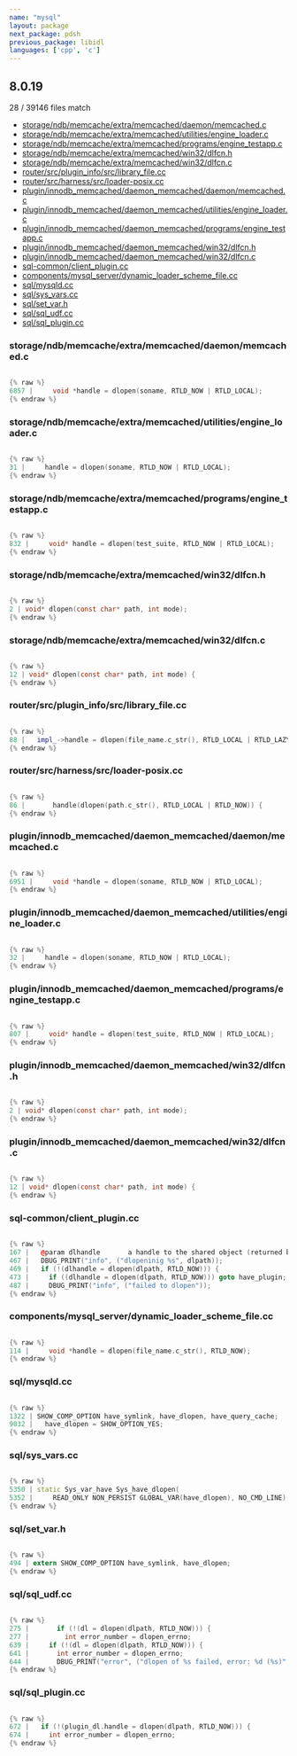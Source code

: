 ```yaml
---
name: "mysql"
layout: package
next_package: pdsh
previous_package: libidl
languages: ['cpp', 'c']
---
```

## 8.0.19
28 / 39146 files match

 - [storage/ndb/memcache/extra/memcached/daemon/memcached.c](#storagendbmemcacheextramemcacheddaemonmemcachedc)
 - [storage/ndb/memcache/extra/memcached/utilities/engine_loader.c](#storagendbmemcacheextramemcachedutilitiesengine_loaderc)
 - [storage/ndb/memcache/extra/memcached/programs/engine_testapp.c](#storagendbmemcacheextramemcachedprogramsengine_testappc)
 - [storage/ndb/memcache/extra/memcached/win32/dlfcn.h](#storagendbmemcacheextramemcachedwin32dlfcnh)
 - [storage/ndb/memcache/extra/memcached/win32/dlfcn.c](#storagendbmemcacheextramemcachedwin32dlfcnc)
 - [router/src/plugin_info/src/library_file.cc](#routersrcplugin_infosrclibrary_filecc)
 - [router/src/harness/src/loader-posix.cc](#routersrcharnesssrcloader-posixcc)
 - [plugin/innodb_memcached/daemon_memcached/daemon/memcached.c](#plugininnodb_memcacheddaemon_memcacheddaemonmemcachedc)
 - [plugin/innodb_memcached/daemon_memcached/utilities/engine_loader.c](#plugininnodb_memcacheddaemon_memcachedutilitiesengine_loaderc)
 - [plugin/innodb_memcached/daemon_memcached/programs/engine_testapp.c](#plugininnodb_memcacheddaemon_memcachedprogramsengine_testappc)
 - [plugin/innodb_memcached/daemon_memcached/win32/dlfcn.h](#plugininnodb_memcacheddaemon_memcachedwin32dlfcnh)
 - [plugin/innodb_memcached/daemon_memcached/win32/dlfcn.c](#plugininnodb_memcacheddaemon_memcachedwin32dlfcnc)
 - [sql-common/client_plugin.cc](#sql-commonclient_plugincc)
 - [components/mysql_server/dynamic_loader_scheme_file.cc](#componentsmysql_serverdynamic_loader_scheme_filecc)
 - [sql/mysqld.cc](#sqlmysqldcc)
 - [sql/sys_vars.cc](#sqlsys_varscc)
 - [sql/set_var.h](#sqlset_varh)
 - [sql/sql_udf.cc](#sqlsql_udfcc)
 - [sql/sql_plugin.cc](#sqlsql_plugincc)

### storage/ndb/memcache/extra/memcached/daemon/memcached.c

```c

{% raw %}
6857 |     void *handle = dlopen(soname, RTLD_NOW | RTLD_LOCAL);
{% endraw %}

```
### storage/ndb/memcache/extra/memcached/utilities/engine_loader.c

```c

{% raw %}
31 |     handle = dlopen(soname, RTLD_NOW | RTLD_LOCAL);
{% endraw %}

```
### storage/ndb/memcache/extra/memcached/programs/engine_testapp.c

```c

{% raw %}
832 |     void* handle = dlopen(test_suite, RTLD_NOW | RTLD_LOCAL);
{% endraw %}

```
### storage/ndb/memcache/extra/memcached/win32/dlfcn.h

```c

{% raw %}
2 | void* dlopen(const char* path, int mode);
{% endraw %}

```
### storage/ndb/memcache/extra/memcached/win32/dlfcn.c

```c

{% raw %}
12 | void* dlopen(const char* path, int mode) {
{% endraw %}

```
### router/src/plugin_info/src/library_file.cc

```cpp

{% raw %}
88 |   impl_->handle = dlopen(file_name.c_str(), RTLD_LOCAL | RTLD_LAZY);
{% endraw %}

```
### router/src/harness/src/loader-posix.cc

```cpp

{% raw %}
86 |       handle(dlopen(path.c_str(), RTLD_LOCAL | RTLD_NOW)) {
{% endraw %}

```
### plugin/innodb_memcached/daemon_memcached/daemon/memcached.c

```c

{% raw %}
6951 |     void *handle = dlopen(soname, RTLD_NOW | RTLD_LOCAL);
{% endraw %}

```
### plugin/innodb_memcached/daemon_memcached/utilities/engine_loader.c

```c

{% raw %}
32 |     handle = dlopen(soname, RTLD_NOW | RTLD_LOCAL);
{% endraw %}

```
### plugin/innodb_memcached/daemon_memcached/programs/engine_testapp.c

```c

{% raw %}
807 |     void* handle = dlopen(test_suite, RTLD_NOW | RTLD_LOCAL);
{% endraw %}

```
### plugin/innodb_memcached/daemon_memcached/win32/dlfcn.h

```c

{% raw %}
2 | void* dlopen(const char* path, int mode);
{% endraw %}

```
### plugin/innodb_memcached/daemon_memcached/win32/dlfcn.c

```c

{% raw %}
12 | void* dlopen(const char* path, int mode) {
{% endraw %}

```
### sql-common/client_plugin.cc

```cpp

{% raw %}
167 |   @param dlhandle       a handle to the shared object (returned by dlopen)
467 |   DBUG_PRINT("info", ("dlopeninig %s", dlpath));
469 |   if (!(dlhandle = dlopen(dlpath, RTLD_NOW))) {
473 |     if ((dlhandle = dlopen(dlpath, RTLD_NOW))) goto have_plugin;
487 |     DBUG_PRINT("info", ("failed to dlopen"));
{% endraw %}

```
### components/mysql_server/dynamic_loader_scheme_file.cc

```cpp

{% raw %}
114 |     void *handle = dlopen(file_name.c_str(), RTLD_NOW);
{% endraw %}

```
### sql/mysqld.cc

```cpp

{% raw %}
1322 | SHOW_COMP_OPTION have_symlink, have_dlopen, have_query_cache;
9032 |   have_dlopen = SHOW_OPTION_YES;
{% endraw %}

```
### sql/sys_vars.cc

```cpp

{% raw %}
5350 | static Sys_var_have Sys_have_dlopen(
5352 |     READ_ONLY NON_PERSIST GLOBAL_VAR(have_dlopen), NO_CMD_LINE);
{% endraw %}

```
### sql/set_var.h

```c

{% raw %}
494 | extern SHOW_COMP_OPTION have_symlink, have_dlopen;
{% endraw %}

```
### sql/sql_udf.cc

```cpp

{% raw %}
275 |       if (!(dl = dlopen(dlpath, RTLD_NOW))) {
277 |         int error_number = dlopen_errno;
639 |     if (!(dl = dlopen(dlpath, RTLD_NOW))) {
641 |       int error_number = dlopen_errno;
644 |       DBUG_PRINT("error", ("dlopen of %s failed, error: %d (%s)", udf->dl,
{% endraw %}

```
### sql/sql_plugin.cc

```cpp

{% raw %}
672 |   if (!(plugin_dl.handle = dlopen(dlpath, RTLD_NOW))) {
674 |     int error_number = dlopen_errno;
{% endraw %}

```